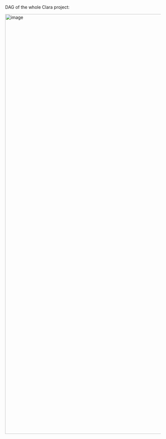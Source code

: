 DAG of the whole Clara project:

<img width="1354" alt="image" src="https://github.com/andrescerv/dbt-learn/assets/44825347/48b9489c-bf86-4f60-b19c-fd4e0f129cdb">
